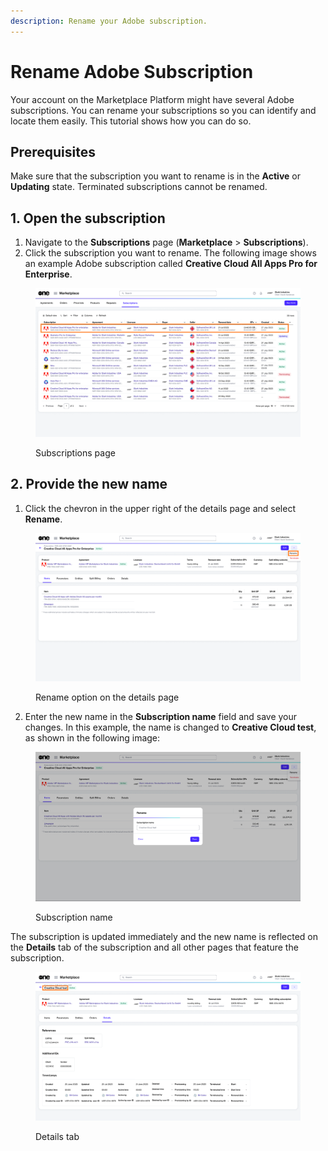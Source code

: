 ```yaml
---
description: Rename your Adobe subscription.
---
```


# Rename Adobe Subscription

Your account on the Marketplace Platform might have several Adobe subscriptions. You can rename your subscriptions so you can identify and locate them easily. This tutorial shows how you can do so.

## Prerequisites

Make sure that the subscription you want to rename is in the **Active** or **Updating** state. Terminated subscriptions cannot be renamed.

## 1. Open the subscription <a href="#section-viewing-subscriptions" id="section-viewing-subscriptions"></a>

1. Navigate to the **Subscriptions** page (**Marketplace** > **Subscriptions**).&#x20;
2. Click the subscription you want to rename. The following image shows an example Adobe subscription called **Creative Cloud All Apps Pro for Enterprise**.

<figure><img src="../../../.gitbook/assets/Rename.png" alt=""><figcaption><p>Subscriptions page</p></figcaption></figure>

## 2. Provide the new name <a href="#section-renaming-a-subscription" id="section-renaming-a-subscription"></a>

1. Click the chevron in the upper right of the details page and select **Rename**.

<figure><img src="../../../.gitbook/assets/Rename1.png" alt=""><figcaption><p>Rename option on the details page</p></figcaption></figure>

2. Enter the new name in the **Subscription name** field and save your changes. In this example, the name is changed to **Creative Cloud test**, as shown in the following image:

<figure><img src="../../../.gitbook/assets/image (7).png" alt=""><figcaption><p>Subscription name</p></figcaption></figure>

The subscription is updated immediately and the new name is reflected on the **Details** tab of the subscription and all other pages that feature the subscription.

<figure><img src="../../../.gitbook/assets/Name.png" alt=""><figcaption><p>Details tab</p></figcaption></figure>
